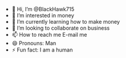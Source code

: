 - 👋 Hi, I’m @BlackHawk715
- 👀 I’m interested in money
- 🌱 I’m currently learning how to make money
- 💞️ I’m looking to collaborate on business
- 📫 How to reach me E-mail me
- 😄 Pronouns: Man
- ⚡ Fun fact: I am a human

<!---
BlackHawk715/BlackHawk715 is a ✨ special ✨ repository because its `README.md` (this file) appears on your GitHub profile.
You can click the Preview link to take a look at your changes.
--->
